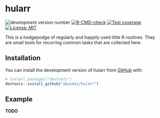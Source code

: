 
<!-- README.md is generated from README.Rmd. Please edit that file -->

# hularr

<!-- badges: start -->

![development version
number](https://img.shields.io/github/r-package/v/abuseki/hularr)
[![R-CMD-check](https://github.com/abuseki/hularr/actions/workflows/R-CMD-check.yaml/badge.svg)](https://github.com/abuseki/hularr/actions/workflows/R-CMD-check.yaml)
[![Test
coverage](https://github.com/abuseki/hularr/actions/workflows/test-coverage.yaml/badge.svg)](https://github.com/abuseki/hularr/actions/workflows/test-coverage.yaml)
[![License:
MIT](https://img.shields.io/badge/License-MIT-yellow.svg)](https://choosealicense.com/licenses/mit/)
<!-- badges: end -->

This is a hodgepodge of regularly and happily used little R routines.
They are small tools for recurring common tasks that are collected here.

## Installation

You can install the development version of hularr from
[GitHub](https://github.com/) with:

``` r
# install.packages("devtools")
devtools::install_github("abuseki/hularr")
```

## Example

**TODO**
